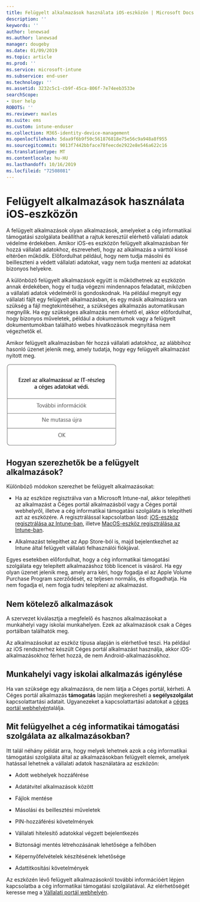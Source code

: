 ```yaml
---
title: Felügyelt alkalmazások használata iOS-eszközön | Microsoft Docs
description: ''
keywords: ''
author: lenewsad
ms.author: lanewsad
manager: dougeby
ms.date: 01/09/2019
ms.topic: article
ms.prod: ''
ms.service: microsoft-intune
ms.subservice: end-user
ms.technology: ''
ms.assetid: 3232c5c1-cb9f-45ca-806f-7e74eeb3533e
searchScope:
- User help
ROBOTS: ''
ms.reviewer: maxles
ms.suite: ems
ms.custom: intune-enduser
ms.collection: M365-identity-device-management
ms.openlocfilehash: 5daa9f6b9f50c561876818e75e56c9a948a8f955
ms.sourcegitcommit: 9013f7442bbface78feecde2922e8e546a622c16
ms.translationtype: MT
ms.contentlocale: hu-HU
ms.lasthandoff: 10/16/2019
ms.locfileid: "72508081"
---
```

# <a name="use-managed-apps-on-your-ios-device"></a>Felügyelt alkalmazások használata iOS-eszközön

A felügyelt alkalmazások olyan alkalmazások, amelyeket a cég informatikai támogatási szolgálata beállíthat a rajtuk keresztül elérhető vállalati adatok védelme érdekében. Amikor iOS-es eszközön felügyelt alkalmazásban fér hozzá vállalati adatokhoz, észreveheti, hogy az alkalmazás a várttól kissé eltérően működik. Előfordulhat például, hogy nem tudja másolni és beilleszteni a védett vállalati adatokat, vagy nem tudja menteni az adatokat bizonyos helyekre.

A különböző felügyelt alkalmazások együtt is működhetnek az eszközön annak érdekében, hogy el tudja végezni mindennapos feladatait, miközben a vállalati adatok védelméről is gondoskodnak. Ha például megnyit egy vállalati fájlt egy felügyelt alkalmazásban, és egy másik alkalmazásra van szükség a fájl megtekintéséhez, a szükséges alkalmazás automatikusan megnyílik. Ha egy szükséges alkalmazás nem érhető el, akkor előfordulhat, hogy bizonyos műveletek, például a dokumentumok vagy a felügyelt dokumentumokban található webes hivatkozások megnyitása nem végezhetők el.

Amikor felügyelt alkalmazásban fér hozzá vállalati adatokhoz, az alábbihoz hasonló üzenet jelenik meg, amely tudatja, hogy egy felügyelt alkalmazást nyitott meg.

![managed-apps-message-ios](./media/managed-apps-message.png)

## <a name="how-do-i-get-managed-apps"></a>Hogyan szerezhetők be a felügyelt alkalmazások?  
Különböző módokon szerezhet be felügyelt alkalmazásokat:

- Ha az eszköze regisztrálva van a Microsoft Intune-nal, akkor telepítheti az alkalmazást a Céges portál alkalmazásból vagy a Céges portál webhelyről, illetve a cég informatikai támogatási szolgálata is telepítheti azt az eszközére. A regisztrálással kapcsolatban lásd: [iOS-eszköz regisztrálása az Intune-ban](enroll-your-device-in-intune-ios.md), illetve [MacOS-eszköz regisztrálása az Intune-ban](enroll-your-device-in-intune-macos.md).

- Alkalmazást telepíthet az App Store-ból is, majd bejelentkezhet az Intune által felügyelt vállalati felhasználói fiókjával.

Egyes esetekben előfordulhat, hogy a cég informatikai támogatási szolgálata egy telepített alkalmazáshoz több licencet is vásárol. Ha egy olyan üzenet jelenik meg, amely arra kéri, hogy fogadja el az Apple Volume Purchase Program szerződését, ez teljesen normális, és elfogadhatja. Ha nem fogadja el, nem fogja tudni telepíteni az alkalmazást.

## <a name="available-apps"></a>Nem kötelező alkalmazások   
 A szervezet kiválasztja a megfelelő és hasznos alkalmazásokat a munkahelyi vagy iskolai munkahelyen. Ezek az alkalmazások csak a Céges portálban találhatók meg.   

 Az alkalmazásokat az eszköz típusa alapján is elérhetővé teszi. Ha például az iOS rendszerhez készült Céges portál alkalmazást használja, akkor iOS-alkalmazásokhoz férhet hozzá, de nem Android-alkalmazásokhoz.   

## <a name="request-an-app-for-work-or-school"></a>Munkahelyi vagy iskolai alkalmazás igénylése   
 Ha van szüksége egy alkalmazásra, de nem látja a Céges portál, kérheti. A Céges portál alkalmazás **támogatás** lapján megkeresheti a **segélyszolgálat** kapcsolattartási adatait. Ugyanezeket a kapcsolattartási adatokat a [céges portál webhelyén](https://go.microsoft.com/fwlink/?linkid=2010980)találja.   
 

## <a name="what-can-my-company-support-manage-in-an-app"></a>Mit felügyelhet a cég informatikai támogatási szolgálata az alkalmazásokban?  
Itt talál néhány példát arra, hogy melyek lehetnek azok a cég informatikai támogatási szolgálata által az alkalmazásokban felügyelt elemek, amelyek hatással lehetnek a vállalati adatok használatára az eszközön:

- Adott webhelyek hozzáférése

- Adatátvitel alkalmazások között

- Fájlok mentése

- Másolási és beillesztési műveletek

- PIN-hozzáférési követelmények

- Vállalati hitelesítő adatokkal végzett bejelentkezés

- Biztonsági mentés létrehozásának lehetősége a felhőben

- Képernyőfelvételek készítésének lehetősége

- Adattitkosítási követelmények

Az eszközén lévő felügyelt alkalmazásokról további információért lépjen kapcsolatba a cég informatikai támogatási szolgálatával. Az elérhetőségét keresse meg a [Vállalati portál webhelyén](https://go.microsoft.com/fwlink/?linkid=2010980).
